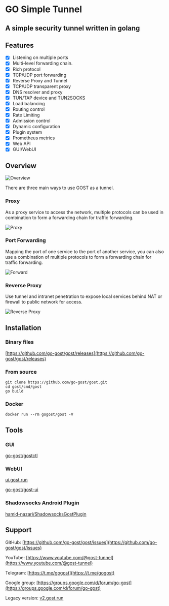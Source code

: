 # GO Simple Tunnel

## A simple security tunnel written in golang

## Features

- [x] Listening on multiple ports
- [x] Multi-level forwarding chain.
- [x] Rich protocol
- [x] TCP/UDP port forwarding
- [x] Reverse Proxy and Tunnel
- [x] TCP/UDP transparent proxy
- [x] DNS resolver and proxy
- [x] TUN/TAP device and TUN2SOCKS
- [x] Load balancing
- [x] Routing control
- [x] Rate Limiting
- [x] Admission control
- [x] Dynamic configuration
- [x] Plugin system
- [x] Prometheus metrics
- [x] Web API
- [x] GUI/WebUI

## Overview

![Overview](images/overview.png)

There are three main ways to use GOST as a tunnel.

### Proxy

As a proxy service to access the network, multiple protocols can be used in combination to form a forwarding chain for traffic forwarding.

![Proxy](images/proxy.png)

### Port Forwarding

Mapping the port of one service to the port of another service, you can also use a combination of multiple protocols to form a forwarding chain for traffic forwarding.

![Forward](images/forward.png)

### Reverse Proxy

Use tunnel and intranet penetration to expose local services behind NAT or firewall to public network for access.

![Reverse Proxy](images/reverse-proxy.png)

## Installation

### Binary files

[https://github.com/go-gost/gost/releases](https://github.com/go-gost/gost/releases)

### From source

```
git clone https://github.com/go-gost/gost.git
cd gost/cmd/gost
go build
```

### Docker

```
docker run --rm gogost/gost -V
```

## Tools

### GUI

[go-gost/gostctl](https://github.com/go-gost/gostctl)

### WebUI

[ui.gost.run](https://ui.gost.run)

[go-gost/gost-ui](https://github.com/go-gost/gost-ui)

### Shadowsocks Android Plugin

[hamid-nazari/ShadowsocksGostPlugin](https://github.com/hamid-nazari/ShadowsocksGostPlugin)

## Support

GitHub: [https://github.com/go-gost/gost/issues](https://github.com/go-gost/gost/issues)

YouTube: [https://www.youtube.com/@gost-tunnel](https://www.youtube.com/@gost-tunnel)

Telegram: [https://t.me/gogost](https://t.me/gogost)

Google group: [https://groups.google.com/d/forum/go-gost](https://groups.google.com/d/forum/go-gost)

Legacy version: [v2.gost.run](https://v2.gost.run)

